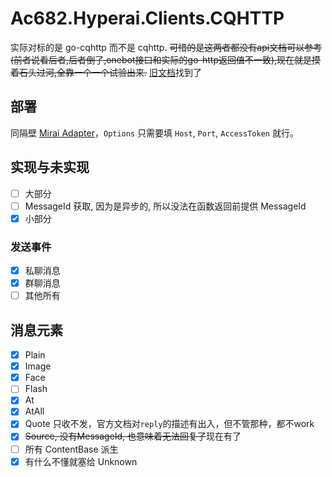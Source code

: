 # Ac682.Hyperai.Clients.CQHTTP

实际对标的是 go-cqhttp 而不是 cqhttp.
~~可惜的是这两者都没有api文档可以参考(前者说看后者,后者倒了,onebot接口和实际的go-http返回值不一致),现在就是摸着石头过河,全靠一个一个试验出来.~~
[旧文档](https://richardchien.gitee.io/coolq-http-api/docs/4.15)找到了

## 部署

同隔壁 [Mirai Adapter](https://github.com/ac682/Ac682.Hyperai.Clients.Mirai)，`Options` 只需要填 `Host`, `Port`, `AccessToken` 就行。

## 实现与未实现

- [ ] 大部分
- [ ] MessageId 获取, 因为是异步的, 所以没法在函数返回前提供 MessageId
- [x] 小部分

### 发送事件

- [x] 私聊消息
- [x] 群聊消息
- [ ] 其他所有

## 消息元素

- [x] Plain
- [x] Image
- [x] Face
- [ ] Flash
- [x] At
- [x] AtAll
- [x] Quote 只收不发，官方文档对`reply`的描述有出入，但不管那种，都不work
- [x] ~~Source, 没有MessageId, 也意味着无法回复了~~现在有了
- [ ] 所有 ContentBase 派生
- [x] 有什么不懂就塞给 Unknown